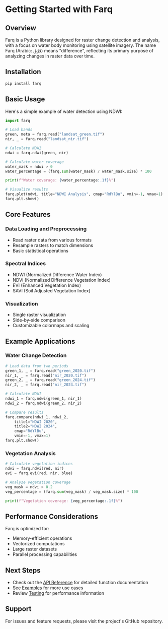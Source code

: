 # Getting Started with Farq

## Overview

Farq is a Python library designed for raster change detection and analysis, with a focus on water body monitoring using satellite imagery. The name Farq (Arabic: فَرْق) means "difference", reflecting its primary purpose of analyzing changes in raster data over time.

## Installation

```bash
pip install farq
```

## Basic Usage

Here's a simple example of water detection using NDWI:

```python
import farq

# Load bands
green, meta = farq.read("landsat_green.tif")
nir, _ = farq.read("landsat_nir.tif")

# Calculate NDWI
ndwi = farq.ndwi(green, nir)

# Calculate water coverage
water_mask = ndwi > 0
water_percentage = (farq.sum(water_mask) / water_mask.size) * 100

print(f"Water coverage: {water_percentage:.1f}%")

# Visualize results
farq.plot(ndwi, title="NDWI Analysis", cmap="RdYlBu", vmin=-1, vmax=1)
farq.plt.show()
```

## Core Features

### Data Loading and Preprocessing
- Read raster data from various formats
- Resample rasters to match dimensions
- Basic statistical operations

### Spectral Indices
- NDWI (Normalized Difference Water Index)
- NDVI (Normalized Difference Vegetation Index)
- EVI (Enhanced Vegetation Index)
- SAVI (Soil Adjusted Vegetation Index)

### Visualization
- Single raster visualization
- Side-by-side comparison
- Customizable colormaps and scaling

## Example Applications

### Water Change Detection
```python
# Load data from two periods
green_1, _ = farq.read("green_2020.tif")
nir_1, _ = farq.read("nir_2020.tif")
green_2, _ = farq.read("green_2024.tif")
nir_2, _ = farq.read("nir_2024.tif")

# Calculate NDWI
ndwi_1 = farq.ndwi(green_1, nir_1)
ndwi_2 = farq.ndwi(green_2, nir_2)

# Compare results
farq.compare(ndwi_1, ndwi_2,
    title1="NDWI 2020",
    title2="NDWI 2024",
    cmap="RdYlBu",
    vmin=-1, vmax=1)
farq.plt.show()
```

### Vegetation Analysis
```python
# Calculate vegetation indices
ndvi = farq.ndvi(red, nir)
evi = farq.evi(red, nir, blue)

# Analyze vegetation coverage
veg_mask = ndvi > 0.2
veg_percentage = (farq.sum(veg_mask) / veg_mask.size) * 100

print(f"Vegetation coverage: {veg_percentage:.1f}%")
```

## Performance Considerations

Farq is optimized for:
- Memory-efficient operations
- Vectorized computations
- Large raster datasets
- Parallel processing capabilities

## Next Steps

- Check out the [API Reference](api.md) for detailed function documentation
- See [Examples](examples.md) for more use cases
- Review [Testing](testing.md) for performance information

## Support

For issues and feature requests, please visit the project's GitHub repository. 